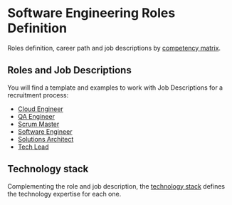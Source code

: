 # Software Engineering Roles Definition

Roles definition, career path and job descriptions by [competency matrix](./competency-matrix.md).

## Roles and Job Descriptions

You will find a template and examples to work with Job Descriptions for a recruitment process:

- [Cloud Engineer](./job_descriptions/cloud_engineer.md)
- [QA Engineer](./job_descriptions/qa_engineer.md)
- [Scrum Master](./job_descriptions/scrum_master.md)
- [Software Engineer](./job_descriptions/software_engineer.md)
- [Solutions Architect](./job_descriptions/solution_architect.md)
- [Tech Lead](./job_descriptions/tech_lead.md)

## Technology stack

Complementing the role and job description, the [technology stack](./technology_stack.md) defines the technology expertise for each one.
